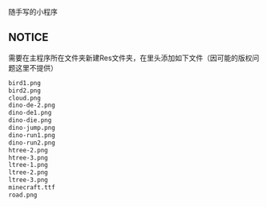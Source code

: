 随手写的小程序  
## NOTICE
需要在主程序所在文件夹新建Res文件夹，在里头添加如下文件（因可能的版权问题这里不提供）  
``` sh
bird1.png  
bird2.png  
cloud.png  
dino-de-2.png  
dino-de1.png  
dino-die.png  
dino-jump.png  
dino-run1.png  
dino-run2.png  
htree-2.png  
htree-3.png  
ltree-1.png  
ltree-2.png  
ltree-3.png  
minecraft.ttf  
road.png  
```
